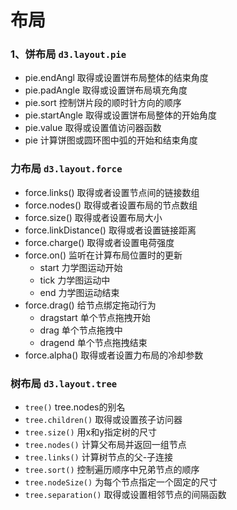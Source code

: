 # 布局

### 1、饼布局 `d3.layout.pie`

* pie.endAngl 取得或设置饼布局整体的结束角度
* pie.padAngle 取得或设置饼布局填充角度
* pie.sort 控制饼片段的顺时针方向的顺序
* pie.startAngle 取得或设置饼布局整体的开始角度
* pie.value 取得或设置值访问器函数
* pie 计算饼图或圆环图中弧的开始和结束角度

### 力布局 `d3.layout.force`
* force.links() 取得或者设置节点间的链接数组
* force.nodes() 取得或者设置布局的节点数组
* force.size() 取得或者设置布局大小
* force.linkDistance() 取得或者设置链接距离
* force.charge() 取得或者设置电荷强度
* force.on() 监听在计算布局位置时的更新
    * start 力学图运动开始
    * tick 力学图运动中
    * end 力学图运动结束
* force.drag() 给节点绑定拖动行为
    * dragstart 单个节点拖拽开始
    * drag 单个节点拖拽中
    * dragend 单个节点拖拽结束
* force.alpha() 取得或者设置力布局的冷却参数

### 树布局 `d3.layout.tree`
* `tree()` tree.nodes的别名
* `tree.children()` 取得或设置孩子访问器
* `tree.size()` 用x和y指定树的尺寸
* `tree.nodes()` 计算父布局并返回一组节点
* `tree.links()` 计算树节点的父-子连接
* `tree.sort()` 控制遍历顺序中兄弟节点的顺序
* `tree.nodeSize()` 为每个节点指定一个固定的尺寸
* `tree.separation()` 取得或设置相邻节点的间隔函数
